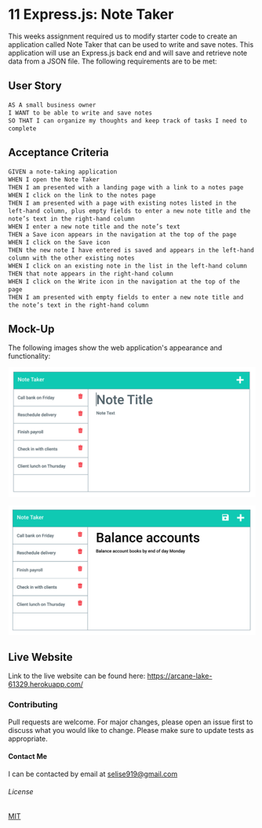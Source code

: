 # 11 Express.js: Note Taker

This weeks assignment required us to modify starter code to create an application called Note Taker that can be used to write and save notes.  This application will use an Express.js back end and will save and retrieve note data from a JSON file. The following requirements are to be met:  

## User Story

```
AS A small business owner
I WANT to be able to write and save notes
SO THAT I can organize my thoughts and keep track of tasks I need to complete
```


## Acceptance Criteria

```
GIVEN a note-taking application
WHEN I open the Note Taker
THEN I am presented with a landing page with a link to a notes page
WHEN I click on the link to the notes page
THEN I am presented with a page with existing notes listed in the left-hand column, plus empty fields to enter a new note title and the note’s text in the right-hand column
WHEN I enter a new note title and the note’s text
THEN a Save icon appears in the navigation at the top of the page
WHEN I click on the Save icon
THEN the new note I have entered is saved and appears in the left-hand column with the other existing notes
WHEN I click on an existing note in the list in the left-hand column
THEN that note appears in the right-hand column
WHEN I click on the Write icon in the navigation at the top of the page
THEN I am presented with empty fields to enter a new note title and the note’s text in the right-hand column
```

## Mock-Up

The following images show the web application's appearance and functionality: 

![Existing notes are listed in the left-hand column with empty fields on the right-hand side for the new note’s title and text.](./Assets/11-express-homework-demo-01.png)

![Note titled “Balance accounts” reads, “Balance account books by end of day Monday,” with other notes listed on the left.](./Assets/11-express-homework-demo-02.png)


## Live Website
Link to the live website can be found here: https://arcane-lake-61329.herokuapp.com/

### Contributing
Pull requests are welcome. For major changes, please open an issue first to discuss what you would like to change.
Please make sure to update tests as appropriate.

#### Contact Me
I can be contacted by email at selise919@gmail.com

###### License
[MIT](https://choosealicense.com/licenses/mit/)